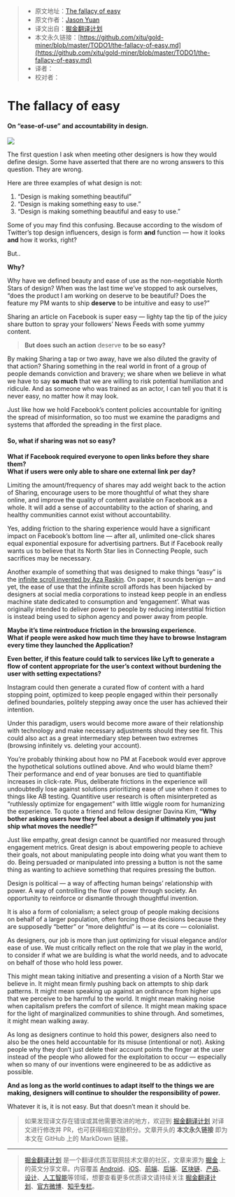 > * 原文地址：[The fallacy of easy](https://uxdesign.cc/the-fallacy-of-easy-a89ef864759b)
> * 原文作者：[Jason Yuan](https://medium.com/@jasonyuan)
> * 译文出自：[掘金翻译计划](https://github.com/xitu/gold-miner)
> * 本文永久链接：[https://github.com/xitu/gold-miner/blob/master/TODO1/the-fallacy-of-easy.md](https://github.com/xitu/gold-miner/blob/master/TODO1/the-fallacy-of-easy.md)
> * 译者：
> * 校对者：

# The fallacy of easy

#### On “ease-of-use” and accountability in design.

![](https://cdn-images-1.medium.com/max/4212/1*jFWCVcN5gVFX9B3maGyusQ@2x.jpeg)

The first question I ask when meeting other designers is how they would define design. Some have asserted that there are no wrong answers to this question. They are wrong.

Here are three examples of what design is not:

1. “Design is making something beautiful”
2. “Design is making something easy to use.”
3. “Design is making something beautiful and easy to use.”

Some of you may find this confusing. Because according to the wisdom of Twitter’s top design influencers, design is form **and** function — how it looks **and** how it works, right?

But..

**Why?**

Why have we defined beauty and ease of use as the non-negotiable North Stars of design? When was the last time we’ve stopped to ask ourselves, “does the product I am working on deserve to be beautiful? Does the feature my PM wants to ship **deserve** to be intuitive and easy to use?”

Sharing an article on Facebook is super easy — lighty tap the tip of the juicy share button to spray your followers’ News Feeds with some yummy content.

> **But does such an action** deserve **to be so easy?**

By making Sharing a tap or two away, have we also diluted the gravity of that action? Sharing something in the real world in front of a group of people demands conviction and bravery; we share when we believe in what we have to say **so much** that we are willing to risk potential humiliation and ridicule. And as someone who was trained as an actor, I can tell you that it is never easy, no matter how it may look.

Just like how we hold Facebook’s content policies accountable for igniting the spread of misinformation, so too must we examine the paradigms and systems that afforded the spreading in the first place.

#### So, what if sharing was not so easy?

**What if Facebook required everyone to open links before they share them?**  
**What if users were only able to share one external link per day?**

Limiting the amount/frequency of shares may add weight back to the action of Sharing, encourage users to be more thoughtful of what they share online, and improve the quality of content available on Facebook as a whole. It will add a sense of accountability to the action of sharing, and healthy communities cannot exist without accountability.

Yes, adding friction to the sharing experience would have a significant impact on Facebook’s bottom line — after all, unlimited one-click shares equal exponential exposure for advertising partners. But if Facebook really wants us to believe that its North Star lies in Connecting People, such sacrifices may be necessary.

Another example of something that was designed to make things “easy” is the [infinite scroll invented by Aza Raskin](https://www.bbc.com/news/technology-44640959). On paper, it sounds benign — and yet, the ease of use that the infinite scroll affords has been hijacked by designers at social media corporations to instead keep people in an endless machine state dedicated to consumption and ‘engagement’. What was originally intended to deliver power to people by reducing interstitial friction is instead being used to siphon agency and power away from people.

**Maybe it’s time reintroduce friction in the browsing experience.**  
**What if people were asked how much time they have to browse Instagram every time they launched the Application?**

**Even better, if this feature could talk to services like Lyft to generate a flow of content appropriate for the user’s context without burdening the user with setting expectations?**

Instagram could then generate a curated flow of content with a hard stopping point, optimized to keep people engaged within their personally defined boundaries, politely stepping away once the user has achieved their intention.

Under this paradigm, users would become more aware of their relationship with technology and make necessary adjustments should they see fit. This could also act as a great intermediary step between two extremes (browsing infinitely vs. deleting your account).

You’re probably thinking about how no PM at Facebook would ever approve the hypothetical solutions outlined above. And who would blame them? Their performance and end of year bonuses are tied to quantifiable increases in click-rate. Plus, deliberate frictions in the experience will undoubtedly lose against solutions prioritizing ease of use when it comes to things like AB testing. Quantitive user research is often misinterpreted as “ruthlessly optimize for engagement” with little wiggle room for humanizing the experience. To quote a friend and fellow designer Davina Kim, **“Why bother asking users how they feel about a design if ultimately you just ship what moves the needle?”**

Just like empathy, great design cannot be quantified nor measured through engagement metrics. Great design is about empowering people to achieve their goals, not about manipulating people into doing what you want them to do. Being persuaded or manipulated into pressing a button is not the same thing as wanting to achieve something that requires pressing the button.

Design is political — a way of affecting human beings’ relationship with power. A way of controlling the flow of power through society. An opportunity to reinforce or dismantle through thoughtful invention.

It is also a form of colonialism; a select group of people making decisions on behalf of a larger population, often forcing those decisions because they are supposedly “better” or “more delightful” is — at its core — colonialist.

As designers, our job is more than just optimizing for visual elegance and/or ease of use. We must critically reflect on the role that we play in the world, to consider if what we are building is what the world needs, and to advocate on behalf of those who hold less power.

This might mean taking initiative and presenting a vision of a North Star we believe in. It might mean firmly pushing back on attempts to ship dark patterns. It might mean speaking up against an ordinance from higher ups that we perceive to be harmful to the world. It might mean making noise when capitalism prefers the comfort of silence. It might mean making space for the light of marginalized communities to shine through. And sometimes, it might mean walking away.

As long as designers continue to hold this power, designers also need to also be the ones held accountable for its misuse (intentional or not). Asking people why they don’t just delete their account points the finger at the user instead of the people who allowed for the exploitation to occur — especially when so many of our inventions were engineered to be as addictive as possible.

**And as long as the world continues to adapt itself to the things we are making, designers will continue to shoulder the responsibility of power.**

Whatever it is, it is not easy. But that doesn’t mean it should be.

> 如果发现译文存在错误或其他需要改进的地方，欢迎到 [掘金翻译计划](https://github.com/xitu/gold-miner) 对译文进行修改并 PR，也可获得相应奖励积分。文章开头的 **本文永久链接** 即为本文在 GitHub 上的 MarkDown 链接。

---

> [掘金翻译计划](https://github.com/xitu/gold-miner) 是一个翻译优质互联网技术文章的社区，文章来源为 [掘金](https://juejin.im) 上的英文分享文章。内容覆盖 [Android](https://github.com/xitu/gold-miner#android)、[iOS](https://github.com/xitu/gold-miner#ios)、[前端](https://github.com/xitu/gold-miner#前端)、[后端](https://github.com/xitu/gold-miner#后端)、[区块链](https://github.com/xitu/gold-miner#区块链)、[产品](https://github.com/xitu/gold-miner#产品)、[设计](https://github.com/xitu/gold-miner#设计)、[人工智能](https://github.com/xitu/gold-miner#人工智能)等领域，想要查看更多优质译文请持续关注 [掘金翻译计划](https://github.com/xitu/gold-miner)、[官方微博](http://weibo.com/juejinfanyi)、[知乎专栏](https://zhuanlan.zhihu.com/juejinfanyi)。
